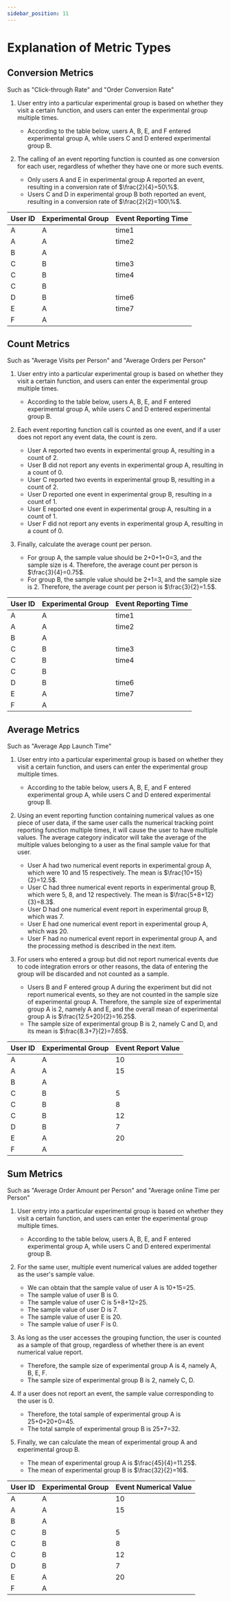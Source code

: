 ```yaml
---
sidebar_position: 11
---
```


# Explanation of Metric Types

## Conversion Metrics
Such as "Click-through Rate" and "Order Conversion Rate"

1. User entry into a particular experimental group is based on whether they visit a certain function, and users can enter the experimental group multiple times.
    * According to the table below, users A, B, E, and F entered experimental group A, while users C and D entered experimental group B.

2. The calling of an event reporting function is counted as one conversion for each user, regardless of whether they have one or more such events.
    * Only users A and E in experimental group A reported an event, resulting in a conversion rate of $\frac{2}{4}=50\%$.
    * Users C and D in experimental group B both reported an event, resulting in a conversion rate of $\frac{2}{2}=100\%$.


| User ID | Experimental Group | Event Reporting Time |
|--------|--------|--------|
| A      | A      | time1  |
| A      | A      | time2  |
| B      | A      |        |
| C      | B      | time3  |
| C      | B      | time4  |
| C      | B      |        |
| D      | B      | time6  |
| E      | A      | time7  |
| F      | A      |        |

## Count Metrics
Such as "Average Visits per Person" and "Average Orders per Person"

1. User entry into a particular experimental group is based on whether they visit a certain function, and users can enter the experimental group multiple times.
    * According to the table below, users A, B, E, and F entered experimental group A, while users C and D entered experimental group B.

2. Each event reporting function call is counted as one event, and if a user does not report any event data, the count is zero.
    * User A reported two events in experimental group A, resulting in a count of 2.
    * User B did not report any events in experimental group A, resulting in a count of 0.
    * User C reported two events in experimental group B, resulting in a count of 2.
    * User D reported one event in experimental group B, resulting in a count of 1.
    * User E reported one event in experimental group A, resulting in a count of 1.
    * User F did not report any events in experimental group A, resulting in a count of 0.

3. Finally, calculate the average count per person.
    * For group A, the sample value should be 2+0+1+0=3, and the sample size is 4. Therefore, the average count per person is $\frac{3}{4}=0.75$.
    * For group B, the sample value should be 2+1=3, and the sample size is 2. Therefore, the average count per person is $\frac{3}{2}=1.5$.


| User ID | Experimental Group	 | Event Reporting Time |
|--------|--------|--------|
| A      | A      | time1  |
| A      | A      | time2  |
| B      | A      |        |
| C      | B      | time3  |
| C      | B      | time4  |
| C      | B      |        |
| D      | B      | time6  |
| E      | A      | time7  |
| F      | A      |        |


## Average Metrics
Such as "Average App Launch Time"


1. User entry into a particular experimental group is based on whether they visit a certain function, and users can enter the experimental group multiple times.
    * According to the table below, users A, B, E, and F entered experimental group A, while users C and D entered experimental group B.

2. Using an event reporting function containing numerical values as one piece of user data, if the same user calls the numerical tracking point reporting function multiple times, it will cause the user to have multiple values. The average category indicator will take the average of the multiple values belonging to a user as the final sample value for that user.
    * User A had two numerical event reports in experimental group A, which were 10 and 15 respectively. The mean is $\frac{10+15}{2}=12.5$.
    * User C had three numerical event reports in experimental group B, which were 5, 8, and 12 respectively. The mean is $\frac{5+8+12}{3}=8.3$.
    * User D had one numerical event report in experimental group B, which was 7.
    * User E had one numerical event report in experimental group A, which was 20.
    * User F had no numerical event report in experimental group A, and the processing method is described in the next item.

3. For users who entered a group but did not report numerical events due to code integration errors or other reasons, the data of entering the group will be discarded and not counted as a sample.
    * Users B and F entered group A during the experiment but did not report numerical events, so they are not counted in the sample size of experimental group A. Therefore, the sample size of experimental group A is 2, namely A and E, and the overall mean of experimental group A is $\frac{12.5+20}{2}=16.25$.
    * The sample size of experimental group B is 2, namely C and D, and its mean is $\frac{8.3+7}{2}=7.65$.

| User ID	 | Experimental Group	 | Event Report Value |
|--------|--------|--------|
| A      | A      | 10     |
| A      | A      | 15     |
| B      | A      |        |
| C      | B      | 5      |
| C      | B      | 8      |
| C      | B      | 12     |
| D      | B      | 7      |
| E      | A      | 20     |
| F      | A      |        |



## Sum Metrics
Such as "Average Order Amount per Person" and "Average online Time per Person"

1. User entry into a particular experimental group is based on whether they visit a certain function, and users can enter the experimental group multiple times.
    * According to the table below, users A, B, E, and F entered experimental group A, while users C and D entered experimental group B.

2. For the same user, multiple event numerical values are added together as the user's sample value.
   * We can obtain that the sample value of user A is 10+15=25.
   * The sample value of user B is 0.
   * The sample value of user C is 5+8+12=25.
   * The sample value of user D is 7.
   * The sample value of user E is 20.
   * The sample value of user F is 0.

3. As long as the user accesses the grouping function, the user is counted as a sample of that group, regardless of whether there is an event numerical value report.
   * Therefore, the sample size of experimental group A is 4, namely A, B, E, F.
   * The sample size of experimental group B is 2, namely C, D.

4. If a user does not report an event, the sample value corresponding to the user is 0.
   * Therefore, the total sample of experimental group A is 25+0+20+0=45.
   * The total sample of experimental group B is 25+7=32.

5. Finally, we can calculate the mean of experimental group A and experimental group B.
   * The mean of experimental group A is $\frac{45}{4}=11.25$.
   * The mean of experimental group B is $\frac{32}{2}=16$.


| User ID	 | Experimental Group	 | Event Numerical Value |
|--------|--------|--------|
| A      | A      | 10     |
| A      | A      | 15     |
| B      | A      |        |
| C      | B      | 5      |
| C      | B      | 8      |
| C      | B      | 12     |
| D      | B      | 7      |
| E      | A      | 20     |
| F      | A      |        |

   